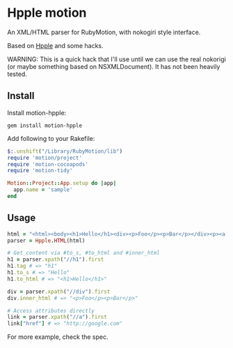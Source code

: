 # Hpple motion

An XML/HTML parser for RubyMotion, with nokogiri style interface.

Based on [Hpple](https://github.com/topfunky/hpple) and some hacks.

WARNING: This is a quick hack that I'll use until we can use the real 
nokorigi (or maybe something based on NSXMLDocument). It has not been heavily tested.

## Install

Install motion-hpple:

    gem install motion-hpple

Add following to your Rakefile:

```ruby
$:.unshift("/Library/RubyMotion/lib")
require 'motion/project'
require 'motion-cocoapods'
require 'motion-tidy'

Motion::Project::App.setup do |app|
  app.name = 'sample' 
end
```

## Usage

``` ruby
html = "<html><body><h1>Hello</h1><div><p>Foo</p><p>Bar</p></div><p><a href=\"http://google.com\">google</a></p></body></html>"
parser = Hpple.HTML(html)

# Get content via #to_s, #to_html and #inner_html
h1 = parser.xpath("//h1").first
h1.tag # => "h1"
h1.to_s # => "Hello"
h1.to_html # => "<h1>Hello</h1>"

div = parser.xpath("//div").first
div.inner_html # => "<p>Foo</p><p>Bar</p>"

# Access attributes directly
link = parser.xpath("//a").first
link["href"] # => "http://google.com"
```

For more example, check the spec.

